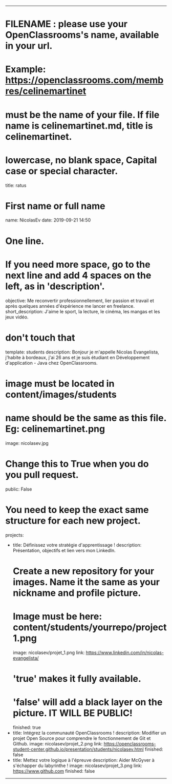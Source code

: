 ---

# FILENAME : please use your OpenClassrooms's name, available in your url.
# Example: https://openclassrooms.com/membres/celinemartinet
# must be the name of your file. If file name is celinemartinet.md, title is celinemartinet.
# lowercase, no blank space, Capital case or special character.
title: ratus

# First name or full name
name: NicolasEv
date: 2019-09-21 14:50

# One line.
# If you need more space, go to the next line and add 4 spaces on the left, as in 'description'.
objective: Me reconvertir professionnellement, lier passion et travail et après quelques années d'éxpérience me lancer en freelance.
short_description: J'aime le sport, la lecture, le cinéma, les mangas et les jeux vidéo.

# don't touch that
template: students
description:    Bonjour je m'appelle Nicolas Evangelista, j'habite à bordeaux, j'ai 26 ans et je suis étudiant en 
Développement d'application - Java chez OpenClassrooms.

# image must be located in content/images/students
# name should be the same as this file. Eg: celinemartinet.png
image: nicolasev.jpg

# Change this to True when you do you pull request.
public: False

# You need to keep the exact same structure for each new project.
projects:
  - title: Définissez votre stratégie d'apprentissage !
    description: Présentation, objectifs et lien vers mon LinkedIn.
    # Create a new repository for your images. Name it the same as your nickname and profile picture.
    # Image must be here: content/students/yourrepo/project1.png
    image: nicolasev/projet_1.png
    link: https://www.linkedin.com/in/nicolas-evangelista/
    # 'true' makes it fully available.
    # 'false' will add a black layer on the picture. IT WILL BE PUBLIC!
    finished: true
  - title: Intégrez la communauté OpenClassrooms !
    description: Modifier un projet Open Source pour comprendre le fonctionnement de Git et Github.
    image: nicolasev/projet_2.png
    link: https://openclassrooms-student-center.github.io/presentation/students/nicolasev.html
    finished: false
  - title: Mettez votre logique à l'épreuve
    description: Aider McGyver à s'échapper du labyrinthe !
    image: nicolasev/projet_3.png
    link: https://www.github.com
    finished: false
---